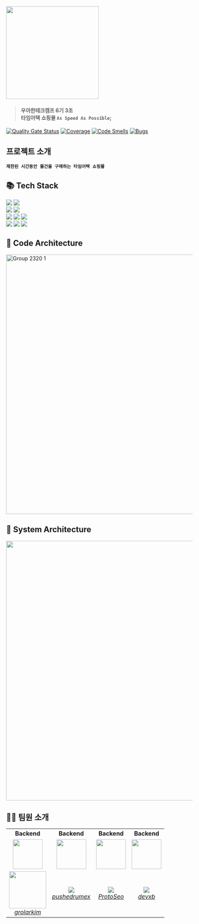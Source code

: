 # <img src = "https://github.com/woowasap/ASAP/assets/62425964/c9ec64e3-8692-4835-8ffd-9eeb45d5081f" width = 250 height = auto/> 
> #### 우아한테크캠프 6기 3조 <br> 타임어택 쇼핑몰 `As Speed As Possible`;
     
[![Quality Gate Status](https://sonarcloud.io/api/project_badges/measure?project=woowasap_ASAP&metric=alert_status)](https://sonarcloud.io/summary/new_code?id=woowasap_ASAP)
[![Coverage](https://sonarcloud.io/api/project_badges/measure?project=woowasap_ASAP&metric=coverage)](https://sonarcloud.io/summary/new_code?id=woowasap_ASAP)
[![Code Smells](https://sonarcloud.io/api/project_badges/measure?project=woowasap_ASAP&metric=code_smells)](https://sonarcloud.io/summary/new_code?id=woowasap_ASAP)
[![Bugs](https://sonarcloud.io/api/project_badges/measure?project=woowasap_ASAP&metric=bugs)](https://sonarcloud.io/summary/new_code?id=woowasap_ASAP)

## 프로젝트 소개
**`제한된 시간동안 물건을 구매하는 타임어택 쇼핑몰`**
   
## 📚 Tech Stack

<div align="left">
<div>
<img src="https://img.shields.io/badge/Spring Boot-6DB33F?style=flat-square&logo=Spring Boot&logoColor=white">
<img src="https://img.shields.io/badge/Gradle-02303A?style=flat-square&logo=Gradle&logoColor=white">
</div>

<div>
<img src="https://img.shields.io/badge/MySQL-4479A1.svg?style=flat-square&logo=MySQL&logoColor=white">
<img src="https://img.shields.io/badge/Redis-D62124.svg?style=flat-square&logo=Redis&logoColor=white">
</div>

<div>
<img src="https://img.shields.io/badge/Amazon AWS-232F3E?style=flat-square&logo=Amazon AWS&logoColor=white">
<img src="https://img.shields.io/badge/Docker-2496ED?style=flat-square&logo=Docker&logoColor=white">
<img src="https://img.shields.io/badge/Nginx-009630?style=flat-square&logo=Nginx&logoColor=white">
</div>

<div>
<img src="https://img.shields.io/badge/SonarCloud-F3702A?style=flat-square&logo=SonarCloud&logoColor=white">
<img src="https://img.shields.io/badge/FaceBook--Infer-4169e1?style=flat-square&logo=Facebook&logoColor=white">
<img src="https://img.shields.io/badge/NGrinder-F0A01C?style=flat-square&logo=Naver&logoColor=white">
</div>
 
## 💠 Code Architecture

<img width="700" alt="Group 2320 1" src="https://github.com/woowasap/ASAP/assets/62425964/24614fc9-b6f8-4c1c-8f37-7f851bbbaf4c"/>

## 🚨 System Architecture

<img src = "https://github.com/woowasap/ASAP/assets/62425964/b910410a-9fb0-45fe-b116-4dafac57d8ec" width = "700"/>

## 👩‍💻 팀원 소개

<table>
    <tr align="center">
        <td><B>Backend</B></td>
        <td><B>Backend</B></td>
        <td><B>Backend</B></td>
        <td><B>Backend</B></td>
    </tr>
    <tr align="center">
        <td><B><img src = "https://github.com/woowasap/ASAP/assets/62425964/0507c45f-1acb-4385-a53c-4912f22086ae" width = "80"/>
</B></td>
        <td><B><img src = "https://github.com/woowasap/ASAP/assets/62425964/4f99fe51-40ad-45c9-b2f4-0acd1ae50f9a" width = "80"/>
</B></td>
        <td><B><img src = "https://github.com/woowasap/ASAP/assets/62425964/cbcda921-5d92-4585-a554-1ea6877d50e5" width = "80"/>
</B></td>
        <td><B><img src = "https://github.com/woowasap/ASAP/assets/62425964/9fe9997c-9cf7-4768-be8c-554503fe0352" width = "80"/>
</B></td>
    </tr>
    <tr align="center">
        <td>
            <img src="https://github.com/grolarkim.png" width = 100>
            <br>
            <a href="https://github.com/grolarkim"><I>grolarkim</I></a>
        </td>
        <td>
            <img src="https://github.com/pushedrumex.png?size=100">
            <br>
            <a href="https://github.com/pushedrumex"><I>pushedrumex</I></a>
        </td>
        <td>
            <img src="https://github.com/ProtoSeo.png?size=100">
            <br>
            <a href="https://github.com/ProtoSeo"><I>ProtoSeo</I></a>
        </td>
        <td>
            <img src="https://github.com/devxb.png?size=100">
            <br>
            <a href="https://github.com/devxb"><I>devxb</I></a>
        </td>
    </tr>
</table>
